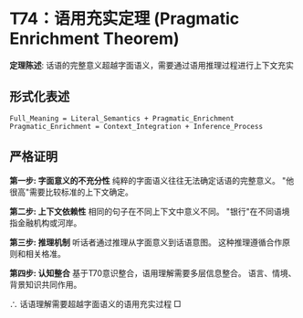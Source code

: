 # T74：语用充实定理 (Pragmatic Enrichment Theorem)

**定理陈述**: 话语的完整意义超越字面语义，需要通过语用推理过程进行上下文充实

## 形式化表述
```
Full_Meaning = Literal_Semantics + Pragmatic_Enrichment
Pragmatic_Enrichment = Context_Integration + Inference_Process
```

## 严格证明

**第一步: 字面意义的不充分性**
纯粹的字面语义往往无法确定话语的完整意义。
"他很高"需要比较标准的上下文确定。

**第二步: 上下文依赖性**
相同的句子在不同上下文中意义不同。
"银行"在不同语境指金融机构或河岸。

**第三步: 推理机制**
听话者通过推理从字面意义到话语意图。
这种推理遵循合作原则和相关格准。

**第四步: 认知整合**
基于T70意识整合，语用理解需要多层信息整合。
语言、情境、背景知识共同作用。

∴ 话语理解需要超越字面语义的语用充实过程 □